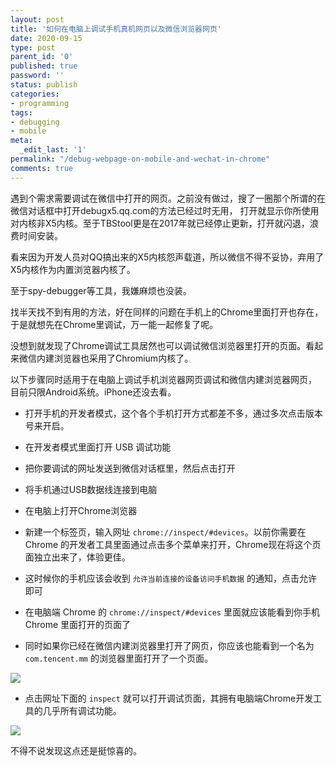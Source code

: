 ```yaml
---
layout: post
title: '如何在电脑上调试手机真机网页以及微信浏览器网页'
date: 2020-09-15
type: post
parent_id: '0'
published: true
password: ''
status: publish
categories:
- programming
tags:
- debugging
- mobile
meta:
  _edit_last: '1'
permalink: "/debug-webpage-on-mobile-and-wechat-in-chrome"
comments: true
---
```


遇到个需求需要调试在微信中打开的网页。之前没有做过，搜了一圈那个所谓的在微信对话框中打开debugx5.qq.com的方法已经过时无用， 打开就显示你所使用对内核非X5内核。至于TBStool更是在2017年就已经停止更新，打开就闪退，浪费时间安装。


看来因为开发人员对QQ搞出来的X5内核怨声载道，所以微信不得不妥协，弃用了X5内核作为内置浏览器内核了。

至于spy-debugger等工具，我嫌麻烦也没装。

找半天找不到有用的方法，好在同样的问题在手机上的Chrome里面打开也存在，于是就想先在Chrome里调试，万一能一起修复了呢。

没想到就发现了Chrome调试工具居然也可以调试微信浏览器里打开的页面。看起来微信内建浏览器也采用了Chromium内核了。

以下步骤同时适用于在电脑上调试手机浏览器网页调试和微信内建浏览器网页， 目前只限Android系统。iPhone还没去看。

- 打开手机的开发者模式，这个各个手机打开方式都差不多，通过多次点击版本号来开启。

- 在开发者模式里面打开 USB 调试功能

- 把你要调试的网址发送到微信对话框里，然后点击打开

- 将手机通过USB数据线连接到电脑

- 在电脑上打开Chrome浏览器

- 新建一个标签页，输入网址 `chrome://inspect/#devices`。以前你需要在 Chrome 的开发者工具里面通过点击多个菜单来打开，Chrome现在将这个页面独立出来了，体验更佳。

- 这时候你的手机应该会收到 `允许当前连接的设备访问手机数据` 的通知，点击允许即可

- 在电脑端 Chrome 的 `chrome://inspect/#devices` 里面就应该能看到你手机 Chrome 里面打开的页面了

- 同时如果你已经在微信内建浏览器里打开了网页，你应该也能看到一个名为 `com.tencent.mm` 的浏览器里面打开了一个页面。
<img src="../img/chrome-mobile-debug-devices.png">



- 点击网址下面的 `inspect` 就可以打开调试页面，其拥有电脑端Chrome开发工具的几乎所有调试功能。
<img src="../img/chrome-mobile-debug-website.png">


不得不说发现这点还是挺惊喜的。












